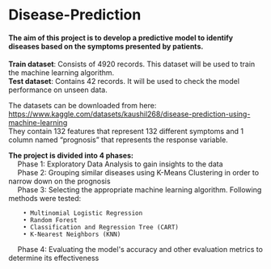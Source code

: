 # Disease-Prediction
#### The aim of this project is to develop a predictive model to identify diseases based on the symptoms presented by patients. 

**Train dataset**: Consists of 4920 records. This dataset will be used to train the machine learning algorithm.  
**Test dataset**: Contains 42 records. It will be used to check the model performance on unseen data. 

The datasets can be downloaded from here:  
https://www.kaggle.com/datasets/kaushil268/disease-prediction-using-machine-learning  
They contain 132 features that represent 132 different symptoms and 1 column named “prognosis” that represents the response variable. 

**The project is divided into 4 phases:**  
&emsp; Phase 1: Exploratory Data Analysis to gain insights to the data  
&emsp; Phase 2: Grouping similar diseases using K-Means Clustering in order to narrow down on the prognosis  
&emsp; Phase 3: Selecting the appropriate machine learning algorithm. Following methods were tested:   

        • Multinomial Logistic Regression          
        • Random Forest
        • Classification and Regression Tree (CART)
        • K-Nearest Neighbors (KNN)  
&emsp; Phase 4: Evaluating the model's accuracy and other evaluation metrics to determine its effectiveness
        
